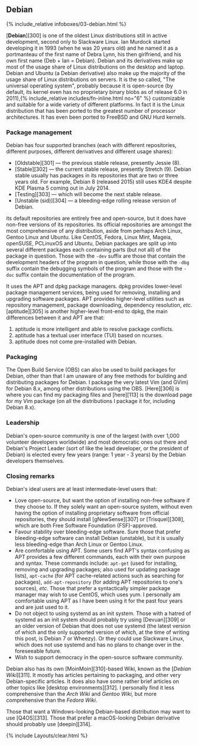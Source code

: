 ## Debian
{% include_relative infoboxes/03-debian.html %}

[**Debian**][300] is one of the oldest Linux distributions still in active development, second only to Slackware Linux. Ian Murdock started developing it in 1993 (when he was 20 years old) and he named it as a portmanteau of the first name of Debra Lynn, his then girlfriend, and his own first name (Deb + Ian = Debian). Debian and its derivatives make up most of the usage share of Linux distributions on the desktop and laptop. Debian and Ubuntu (a Debian derivative) also make up the majority of the usage share of Linux distributions on servers. It is the so called, "The universal operating system", probably because it is open-source (by default, its kernel even has no proprietary binary blobs as of release 6.0 in 2011),{% include_relative includes/fn-inline.html no="6" %} customizable and suitable for a wide variety of different platforms. In fact it is the Linux distribution that has been ported to the greatest number of processor architectures. It has even been ported to FreeBSD and GNU Hurd kernels. 

### Package management
Debian has four supported branches (each with different repositories, different purposes, different derivatives and different usage shares):

* [Oldstable][301] &mdash; the previous stable release, presently Jessie (8).
* [Stable][302] &mdash; the current stable release, presently Stretch (9). Debian stable usually has packages in its repositories that are two or three years old. For example, Debian 8 (released 2015) still uses KDE4 despite KDE Plasma 5 coming out in July 2014.
* [Testing][303] &mdash; which will become the next stable release.
* [Unstable (sid)][304] &mdash; a bleeding-edge rolling release version of Debian.

its default repositories are entirely free and open-source, but it does have non-free versions of its repositories. Its official repositories are amongst the most comprehensive of any distribution, aside from perhaps Arch Linux, Gentoo Linux and Ubuntu. Like CentOS, Fedora, Linux Mint, Mageia, openSUSE, PCLinuxOS and Ubuntu, Debian packages are split up into several different packages each containing parts (but not all) of the package in question. Those with the `-dev` suffix are those that contain the development headers of the program in question, while those with the `-dbg` suffix contain the debugging symbols of the program and those with the `-doc` suffix contain the documentation of the program.

It uses the APT and dpkg package managers. dpkg provides lower-level package management services, being used for removing, installing and upgrading software packages. APT provides higher-level utilities such as repository management, package downloading, dependency resolution, *etc.* [aptitude][305] is another higher-level front-end to dpkg, the main differences between it and APT are that:

1. aptitude is more intelligent and able to resolve package conflicts.
2. aptitude has a textual user interface (TUI) based on ncurses.
3. aptitude does not come pre-installed with Debian.

### Packaging
The Open Build Service (OBS) can also be used to build packages for Debian, other than that I am unaware of any free methods for building and distributing packages for Debian. I package the very latest Vim (and GVim) for Debian 8.x, among other distributions using the OBS. [Here][306] is where you can find my packaging files and [here][113] is the download page for my Vim package (on all the distributions I package it for, including Debian 8.x). 

### Leadership
Debian's open-source community is one of the largest (with over 1,000 volunteer developers worldwide) and most democratic ones out there and Debian's Project Leader (sort of like the lead developer, or the president of Debian) is elected every few years (range: 1 year - 3 years) by the Debian developers themselves.

### Closing remarks
Debian's ideal users are at least intermediate-level users that:

* Love open-source, but want the option of installing non-free software if they choose to. If they solely want an open-source system, without even having the option of installing proprietary software from official repositories, they should install [gNewSense][307] or [Trisquel][308], which are both Free Software Foundation (FSF)-approved.
* Favour stability over bleeding-edge software. Sure those that prefer bleeding-edge software can install Debian (unstable), but it is usually less bleeding-edge than Arch Linux or Gentoo Linux.
* Are comfortable using APT. Some users find APT's syntax confusing as APT provides a few different commands, each with their own purpose and syntax. These commands include: `apt-get` (used for installing, removing and upgrading packages; also used for updating package lists), `apt-cache` (for APT cache-related actions such as searching for packages), `add-apt-repository` (for adding APT repositories to one's sources), *etc.* Those that prefer a syntactically simpler package manager may wish to use CentOS, which uses yum. I personally am comfortable using APT as I have been using it for the past four years and are just used to it.
* Do not object to using systemd as an init system. Those with a hatred of systemd as an init system should probably try using [Devuan][309] or an older version of Debian that does not use systemd (the latest version of which and the only supported version of which, at the time of writing this post, is Debian 7 or Wheezy). Or they could use Slackware Linux, which does not use systemd and has no plans to change over in the foreseeable future.
* Wish to support democracy in the open-source software community.

Debian also has its own [MoinMoin][310]-based Wiki, known as the [*Debian Wiki*][311]. It mostly has articles pertaining to packaging, and other very Debian-specific articles. It does also have some rather brief articles on other topics like [desktop environments][312]. I personally find it less comprehensive than the *Arch Wiki* and *Gentoo Wiki*, but more comprehensive than the *Fedora Wiki*. 

Those that want a Windows-looking Debian-based distribution may want to use [Q4OS][313]. Those that prefer a macOS-looking Debian derivative should probably use [deepin][314]. 

{% include Layouts/clear.html %}
